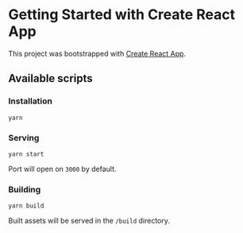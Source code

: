 # Getting Started with Create React App

This project was bootstrapped with [Create React App](https://github.com/facebook/create-react-app).

## Available scripts

### Installation

```
yarn
```

### Serving

```
yarn start
```

Port will open on `3000` by default.

### Building

```
yarn build
```

Built assets will be served in the `/build` directory.
